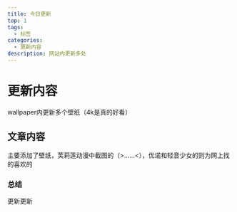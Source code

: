 ```yaml
---
title: 今日更新
top: 1
tags:
  - 标签
categories:
  - 更新内容
description: 网站内更新多处
---
```


# 更新内容

wallpaper内更新多个壁纸（4k是真的好看）

## 文章内容

主要添加了壁纸，芙莉莲动漫中截图的（>……<），优诺和轻音少女的则为网上找的喜欢的

### 总结

更新更新
